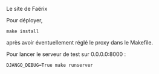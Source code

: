 Le site de Faërix

Pour déployer, 
```
make install
```
après avoir éventuellement réglé le proxy dans le Makefile.

Pour lancer le serveur de test sur 0.0.0.0:8000 : 
```
DJANGO_DEBUG=True make runserver
```

